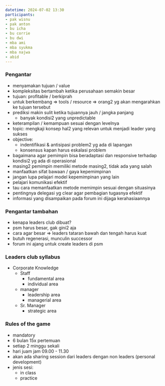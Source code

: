 ```yaml
---
datetime: 2024-07-02 13:30
participants:
- pak wisnu
- pak anton
- bu icha
- bu corrie
- bu dwi
- mba ami
- mba syukma
- mba najwa
- abid
---
```


### Pengantar

- menyamakan tujuan / value
- kompleksitas bertambah ketika perusahaan semakin besar
- tujuan: profitable / berkiprah 
- untuk berkembang => tools / resource => orang2 yg akan mengarahkan ke tujuan tersebut
- prediksi makin sulit ketika tujuannya jauh / jangka panjang
	- banyak kondisi2 yang unpredictable
- keterampilan / kemampuan sesuai dengan levelnya
- topic: mengkaji konsep hal2 yang relevan untuk menjadi leader yang sukses
- objective: 
	- indentifikasi & antisipasi problem2 yg ada di lapangan
	- konsensus kapan harus eskalasi problem
- bagaimana agar pemimpin bisa beradaptasi dan responsive terhadap kondisi2 yg ada di operasional
- masing2 pemimpin memiliki metode masing2, tidak ada yang salah
- manfaatkan sifat bawaan / gaya kepemimpinan
- jangan lupa pelajari model kepemimpinan yang lain
- pelajari komunikasi efektif
- tau cara memanfaatkan metode memimpin sesuai dengan situasinya
- pentingnya delegasi yg clear agar pembagian tugasnya efektif
- informasi yang disampaikan pada forum ini dijaga kerahasiaannya


### Pengantar tambahan

- kenapa leaders club dibuat?
- psm harus besar, gak gini2 aja
- cara agar besar => leaders tataran bawah dan tengah harus kuat
- butuh regenerasi, munculin successor
- forum ini ajang untuk create leaders di psm


### Leaders club syllabus

- Corporate Knowledge
	- Staff
		- fundamental area
		- individual area
	- manager
		- leadership area
		- managerial area
	- Sr. Manager
		- strategic area

### Rules of the game

- mandatory
- 6 bulan 15x pertemuan
- setiap 2 minggu sekali
- hari juam jam 09.00 - 11.30
- akan ada sharing session dari leaders dengan non leaders (personal development)
- jenis sesi:
	- in class
	- practice